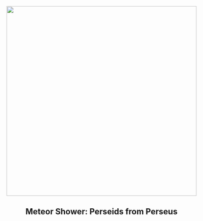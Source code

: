 
<p align="center"><img src="https://apod.nasa.gov/apod/image/2308/Perseids18_Horalek_960.jpg" width="500" height="500"></p>
<h2 align="center"> Meteor Shower: Perseids from Perseus </h2>
